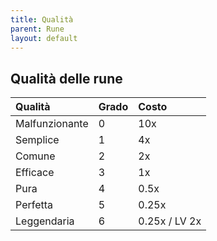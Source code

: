 ```yaml
---
title: Qualità
parent: Rune
layout: default
---
```


## Qualità delle rune

| Qualità       | Grado         | Costo         |
|:--------------|:--------------|:--------------|
| Malfunzionante | 0 | 10x |
| Semplice | 1 | 4x |
| Comune | 2 | 2x |
| Efficace | 3 | 1x |
| Pura | 4 | 0.5x |
| Perfetta | 5 | 0.25x |
| Leggendaria | 6 | 0.25x / LV 2x |
